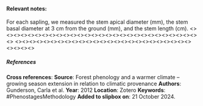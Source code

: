 #### **Relevant notes**:
For each sapling, we measured the stem apical diameter (mm), the stem basal diameter at 3 cm from the ground (mm), and the stem length (cm).
<><><><><><><><><><><><><><><><><><><><><><><><><><><><><>
<><><><><><><><><><><><><><><><><><><><><><><><><><><><><>
##### References
**Cross references**:
**Source**: Forest phenology and a warmer climate – growing season extension in relation to climatic provenance
**Authors**: Gunderson, Carla et al. 
**Year**: 2012
**Location**: Zotero
**Keywords**: #PhenostagesMethodology
**Added to slipbox on**: 21 October 2024. 